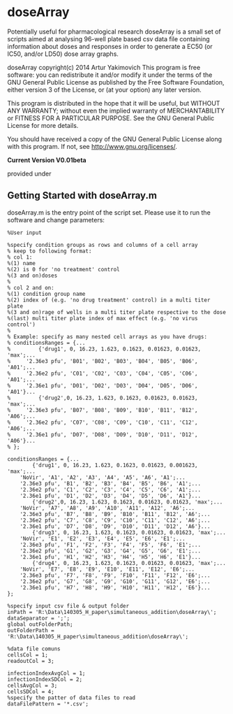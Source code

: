 doseArray
======

Potentially useful for pharmacological research doseArray is a small set of scripts aimed at analysing 96-well plate based csv data file containing information about doses and responses in order to generate a EC50 (or IC50, and/or LD50) dose array graphs.

doseArray copyright(c) 2014 Artur Yakimovich
This program is free software: you can redistribute it and/or modify
it under the terms of the GNU General Public License as published by
the Free Software Foundation, either version 3 of the License, or
(at your option) any later version.

This program is distributed in the hope that it will be useful,
but WITHOUT ANY WARRANTY; without even the implied warranty of
MERCHANTABILITY or FITNESS FOR A PARTICULAR PURPOSE.  See the
GNU General Public License for more details.

You should have received a copy of the GNU General Public License
along with this program.  If not, see <http://www.gnu.org/licenses/>.


**Current Version V0.01beta**

provided under 

Getting Started with doseArray.m
-----------------------------------
doseArray.m is the entry point of the script set. Please use it to run the software and change parameters:

    %User input
    
    %specify condition groups as rows and columns of a cell array
    % keep to following format:
    % col 1: 
    %(1) name
    %(2) is 0 for 'no treatment' control
    %(3 and on)doses
    %
    % col 2 and on: 
    %(1) condition group name 
    %(2) index of (e.g. 'no drug treatment' control) in a multi titer plate
    %(3 and on)rage of wells in a multi titer plate respective to the dose
    %(last) multi titer plate index of max effect (e.g. 'no virus control')
    % 
    % Example: specify as many nested cell arrays as you have drugs:
    % conditionsRanges = {...
    %         {'drug1', 0, 16.23, 1.623, 0.1623, 0.01623, 0.01623, 'max';...
    %     '2.36e3 pfu', 'B01', 'B02', 'B03', 'B04', 'B05', 'B06', 'A01';...
    %     '2.36e2 pfu', 'C01', 'C02', 'C03', 'C04', 'C05', 'C06', 'A01';...
    %     '2.36e1 pfu', 'D01', 'D02', 'D03', 'D04', 'D05', 'D06', 'A01'}...
    %         {'drug2',0, 16.23, 1.623, 0.1623, 0.01623, 0.01623, 'max';...
    %     '2.36e3 pfu', 'B07', 'B08', 'B09', 'B10', 'B11', 'B12', 'A06';...
    %     '2.36e2 pfu', 'C07', 'C08', 'C09', 'C10', 'C11', 'C12', 'A06';...
    %     '2.36e1 pfu', 'D07', 'D08', 'D09', 'D10', 'D11', 'D12', 'A06'}...
    % };
    
    conditionsRanges = {...
            {'drug1', 0, 16.23, 1.623, 0.1623, 0.01623, 0.001623, 'max';...
        'NoVir', 'A1', 'A2', 'A3', 'A4', 'A5', 'A6', 'A1';...
        '2.36e3 pfu', 'B1', 'B2', 'B3', 'B4', 'B5', 'B6', 'A1';...
        '2.36e2 pfu', 'C1', 'C2', 'C3', 'C4', 'C5', 'C6', 'A1';...
        '2.36e1 pfu', 'D1', 'D2', 'D3', 'D4', 'D5', 'D6', 'A1'}...
            {'drug2',0, 16.23, 1.623, 0.1623, 0.01623, 0.01623, 'max';...
        'NoVir', 'A7', 'A8', 'A9', 'A10', 'A11', 'A12', 'A6';...
        '2.36e3 pfu', 'B7', 'B8', 'B9', 'B10', 'B11', 'B12', 'A6';...
        '2.36e2 pfu', 'C7', 'C8', 'C9', 'C10', 'C11', 'C12', 'A6';...
        '2.36e1 pfu', 'D7', 'D8', 'D9', 'D10', 'D11', 'D12', 'A6'}...
            {'drug3', 0, 16.23, 1.623, 0.1623, 0.01623, 0.01623, 'max';...
        'NoVir', 'E1', 'E2', 'E3', 'E4', 'E5', 'E6', 'E1';...
        '2.36e3 pfu', 'F1', 'F2', 'F3', 'F4', 'F5', 'F6', 'E1';...
        '2.36e2 pfu', 'G1', 'G2', 'G3', 'G4', 'G5', 'G6', 'E1';...
        '2.36e1 pfu', 'H1', 'H2', 'H3', 'H4', 'H5', 'H6', 'E1'}...
            {'drug4', 0, 16.23, 1.623, 0.1623, 0.01623, 0.01623, 'max';...
        'NoVir', 'E7', 'E8', 'E9', 'E10', 'E11', 'E12', 'E6';...
        '2.36e3 pfu', 'F7', 'F8', 'F9', 'F10', 'F11', 'F12', 'E6';...
        '2.36e2 pfu', 'G7', 'G8', 'G9', 'G10', 'G11', 'G12', 'E6';...
        '2.36e1 pfu', 'H7', 'H8', 'H9', 'H10', 'H11', 'H12', 'E6'}...
    };
    
    %specify input csv file & output folder
    inPath = 'R:\Data\140305_H_paper\simultaneous_addition\doseArray\';
    dataSeparator = ';';
    global outFolderPath;
    outFolderPath = 'R:\Data\140305_H_paper\simultaneous_addition\doseArray\';
    
    %data file comuns
    cellsCol = 1;
    readoutCol = 3;
    
    infectionIndexAvgCol = 1;
    infectionIndexSDCol = 2;
    cellsAvgCol = 3;
    cellsSDCol = 4;
    %specify the patter of data files to read
    dataFilePattern = '*.csv';